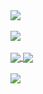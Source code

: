 <a href="https://github.com/kevinerd">
  <img align="center" src="https://github-readme-stats.vercel.app/api?username=kevinerd&count_private=true&show_icons=true&theme=radical" />
</a>
<br><br>
<a href="https://github.com/kevinerd">
  <img align="center" src="https://github-readme-stats.vercel.app/api/top-langs/?username=kevinerd&layout=compact&theme=radical" />
</a>
<br><br>
<a href="https://github.com/kevinerd/reseniando">
  <img align="center" src="https://github-readme-stats.vercel.app/api/pin/?username=kevinerd&repo=reseniando&theme=radical" />
</a>
<a href="https://github.com/kevinerd/biblioteca">
  <img align="center" src="https://github-readme-stats.vercel.app/api/pin/?username=kevinerd&repo=biblioteca&theme=radical" />
</a>
<br><br>
<a href="https://github.com/kevinerd">
  <img align="center" src="https://github-readme-stats.vercel.app/api/wakatime?username=kevinjf97&layout=compact&theme=radical" />
</a>
